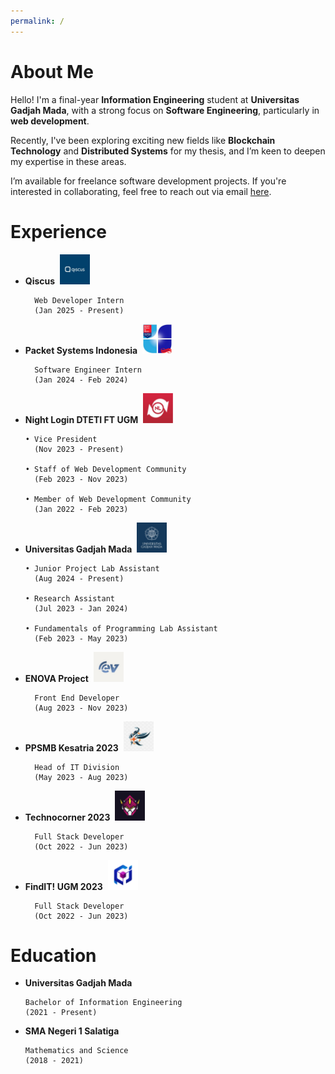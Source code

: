 ```yaml
---
permalink: /
---
```


<h1>About Me</h1>

Hello! I'm a final-year **Information Engineering** student at **Universitas Gadjah Mada**, with a strong focus on **Software Engineering**, particularly in **web development**.

Recently, I've been exploring exciting new fields like **Blockchain Technology** and **Distributed Systems** for my thesis, and I’m keen to deepen my expertise in these areas.

I’m available for freelance software development projects. If you're interested in collaborating, feel free to reach out via email [here](mailto:ahmadzaki2975@gmail.com).

<h1>Experience</h1>

- **Qiscus**
  &nbsp;<img src="assets/images/Qiscus.png" width="48px" />
  ```
    Web Developer Intern
    (Jan 2025 - Present)
  ```

- **Packet Systems Indonesia**
  &nbsp;<img src="assets/images/PSI.jpg" width="48px" />
  ```
    Software Engineer Intern
    (Jan 2024 - Feb 2024)
  ```

- **Night Login DTETI FT UGM**
  &nbsp;<img src="assets/images/NightLogin.jpg" width="48px" />
  ```
  • Vice President
    (Nov 2023 - Present)

  • Staff of Web Development Community
    (Feb 2023 - Nov 2023)

  • Member of Web Development Community
    (Jan 2022 - Feb 2023)
  ```

- **Universitas Gadjah Mada**
  &nbsp;<img src="assets/images/UGM.jpg" width="48px" />
  ```
  • Junior Project Lab Assistant
    (Aug 2024 - Present)

  • Research Assistant
    (Jul 2023 - Jan 2024)

  • Fundamentals of Programming Lab Assistant
    (Feb 2023 - May 2023)
  ```

- **ENOVA Project**
  &nbsp;<img src="assets/images/ENOVA.jpg" width="48px" />
  ```
    Front End Developer
    (Aug 2023 - Nov 2023)
  ```

- **PPSMB Kesatria 2023**
  &nbsp;<img src="assets/images/Pionir-Kesatria.png" width="48px" />
  ```
    Head of IT Division
    (May 2023 - Aug 2023)
  ```

- **Technocorner 2023**
  &nbsp;<img src="assets/images/Technocorner.jpg" width="48px" />
  ```
    Full Stack Developer
    (Oct 2022 - Jun 2023)
  ```

- **FindIT! UGM 2023**
  &nbsp;<img src="assets/images/FindIT.jpg" width="48px" />
  ```
    Full Stack Developer
    (Oct 2022 - Jun 2023)
  ```

<h1>Education</h1>

- **Universitas Gadjah Mada**
  ```
  Bachelor of Information Engineering
  (2021 - Present)
  ```

- **SMA Negeri 1 Salatiga**
  ```
  Mathematics and Science
  (2018 - 2021)
  ```
